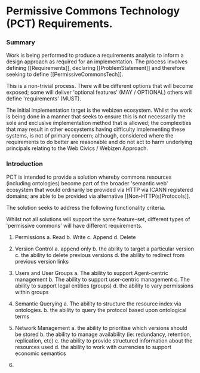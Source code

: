 # Permissive Commons Technology (PCT) Requirements.

### Summary

Work is being performed to produce a requirements analysis to inform a design approach as required for an implementation.  The process involves defining [[Requirements]], declaring [[ProblemStatement]] and therefore seeking to define [[PermissiveCommonsTech]].

This is a non-trivial process.  There will be different options that will become exposed; some will deliver 'optional features' (MAY / OPTIONAL) others will define 'requirements' (MUST).

The initial implementation target is the webizen ecosystem. Whilst the work is being done in a manner that seeks to ensure this is not necessarily the sole and exclusive implementation method that is allowed; the complexities that may result in other ecosystems having difficulty implementing these systems, is not of primary concern; although, considered where the requirements to do better are reasonable and do not act to harm underlying principals relating to the Web Civics / Webizen Approach. 

### Introduction

PCT is intended to provide a solution whereby commons resources (including ontologies) become part of the broader 'semantic web' ecosystem that would ordinarily be provided via HTTP via ICANN registered domains; are able to be provided via alternative [[Non-HTTP(s)Protocols]].

The solution seeks to address the following functionality criteria.  

Whilst not all solutions will support the same feature-set, different types of 'permissive commons' will have different requirements.

1. Permissions 
	a. Read
	b. Write
	c. Append
	d. Delete 

2. Version Control
	a. append only
	b. the ability to target a particular version
	c. the ability to delete previous versions
	d. the ability to redirect from previous version links

3. Users and User Groups
	a. The ability to support Agent-centric management
	b. The ability to support user-centric management
	c. The ability to support legal entities (groups)
	d. the ability to vary permissions within groups

4. Semantic Querying
	a. The ability to structure the resource index via ontologies.
	b. the ability to query the protocol based upon ontological terms
	
 5. Network Management
	 a. the ability to prioritise which versions should be stored
	 b. the ability to manage availability (ie: redundancy, retention, replication, etc)
	 c. the ability to provide structured information about the resources used 
	 d. the ability to work with currencies to support economic semantics

6.  